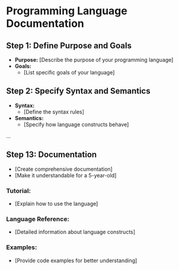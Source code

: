 # Programming Language Documentation

## Step 1: Define Purpose and Goals
- **Purpose:** [Describe the purpose of your programming language]
- **Goals:** 
  - [List specific goals of your language]

## Step 2: Specify Syntax and Semantics
- **Syntax:**
  - [Define the syntax rules]
- **Semantics:**
  - [Specify how language constructs behave]

...

## Step 13: Documentation
- [Create comprehensive documentation]
- [Make it understandable for a 5-year-old]

### Tutorial:
- [Explain how to use the language]

### Language Reference:
- [Detailed information about language constructs]

### Examples:
- [Provide code examples for better understanding]
